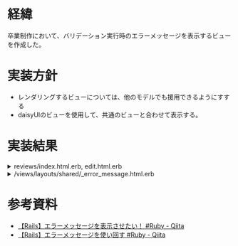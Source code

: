 # 経緯
卒業制作において、バリデーション実行時のエラーメッセージを表示するビューを作成した。

# 実装方針
- レンダリングするビューについては、他のモデルでも援用できるようにすする
- daisyUIのビューを使用して、共通のビューと合わせて表示する。

# 実装結果
<details>

<summary>reviews/index.html.erb, edit.html.erb</summary>

```
<%= render "layouts/shared/error_message", obj: @review %>
```
</details>


<details>

<summary>/views/layouts/shared/_error_message.html.erb</summary>

```
<% if obj.errors.any? %>
  <div role="alert" class="alert" >
    <svg
        xmlns="http://www.w3.org/2000/svg"
        fill="none"
        viewBox="0 0 24 24"
        class="stroke-info h-6 w-6 shrink-0">
      <path
          stroke-linecap="round"
          stroke-linejoin="round"
          stroke-width="2"
          d="M13 16h-1v-4h-1m1-4h.01M21 12a9 9 0 11-18 0 9 9 0 0118 0z"></path>
    </svg>
    <div style="color: red">
      <h2><%= pluralize(obj.errors.count, "error") %> prohibited this review from being saved:</h2>
      <ul>
        <% obj.errors.each do |error| %>
          <li><%= error.full_message %></li>
        <% end %>
      </ul>
    </div>
  </div>
<% end %>

```
</details>

# 参考資料
- [【Rails】エラーメッセージを表示させたい！ #Ruby - Qiita](https://qiita.com/vaza__ta/items/45c6b4d8025651e2b6ed)
- [【Rails】エラーメッセージを使い回す #Ruby - Qiita](https://qiita.com/d0ne1s/items/25acf0e70c12042c4c35)
